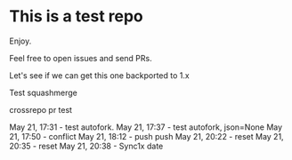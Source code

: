 # This is a test repo

Enjoy.

Feel free to open issues and send PRs.

Let's see if we can get this one backported to 1.x

Test squashmerge


crossrepo pr test

May 21, 17:31 - test autofork.
May 21, 17:37 - test autofork, json=None
May 21, 17:50 - conflict
May 21, 18:12 - push push
May 21, 20:22 - reset
May 21, 20:35 - reset
May 21, 20:38 - Sync1x
date
